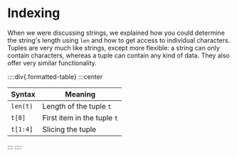 # Indexing

When we were discussing strings, we explained how you could determine the string's length using `len` and how to get access to individual characters.
Tuples are very much like strings, except more flexible: a string can only contain characters, whereas a tuple can contain any kind of data.
They also offer very similar functionality.

::::div{.formatted-table}
:::center

| Syntax | Meaning |
| ------- | ------- |
| `len(t)` | Length of the tuple `t` |
| `t[0]` | First item in the tuple `t` |
| `t[1:4]` | Slicing the tuple |

:::
::::
